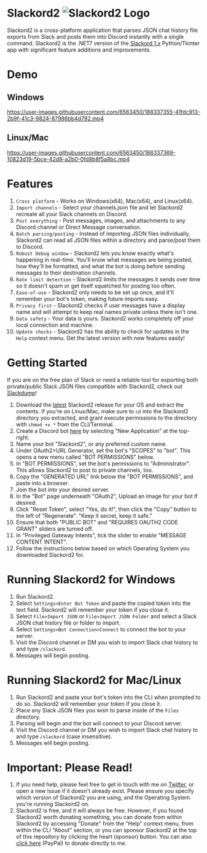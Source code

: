 # Slackord2 ![Slackord2 Logo](https://i.imgur.com/PyVjqzL.png)

Slackord2 is a cross-platform application that parses JSON chat history file exports from Slack and posts them into Discord instantly with a single command.
Slackord2 is the .NET7 version of the [Slackord 1.x](https://github.com/thomasloupe/Slackord) Python/Tkinter app with significant feature additions and improvements.

# Demo
## Windows
https://user-images.githubusercontent.com/6563450/188337355-41fdc913-2b9f-41c3-9824-87986bb4d792.mp4
## Linux/Mac
https://user-images.githubusercontent.com/6563450/188337369-10823d19-5bce-42d8-a2b0-0fd8b8f5a8bc.mp4

# Features
1. `Cross platform` - Works on Windows(x64), Mac(x64), and Linux(x64).
1. `Import channels` - Select your channels.json file and let Slackord2 recreate all your Slack channels on Discord.
1. `Post everything` - Post messages, images, and attachments to any Discord channel or Direct Message conversation.
1. `Batch parsing/posting` - Instead of importing JSON files individually, Slackord2 can read all JSON files within a directory and parse/post them to Discord.
1. `Robust Debug window` - Slackord2 lets you know exactly what's happening in real-time. You'll know what messages are being posted, how they'll be formatted, and what the bot is doing before sending messages to their destination channels.
1. `Rate limit detection` - Slackord2 limits the messages it sends over time so it doesn't spam or get itself squelched for posting too often.
1. `Ease-of-use` - Slackord2 only needs to be set up once, and it'll remember your bot's token, making future imports easy.
1. `Privacy first` - Slackord2 checks if user messages have a display name and will attempt to keep real names private unless there isn't one.
1. `Data safety` - Your data is yours. Slackord2 works completely off your local connection and machine.
1. `Update checks` - Slackord2 has the ability to check for updates in the `Help` context menu. Get the latest version with new features easily!

# Getting Started
If you are on the free plan of Slack or need a reliable tool for exporting both private/public Slack JSON files compatible with Slackord2, check out [Slackdump](https://github.com/rusq/slackdump)!
1. Download the [latest](https://github.com/thomasloupe/Slackord2/releases) Slackord2 release for your OS and extract the contents. If you're on Linux/Mac, make sure to `cd` into the Slackord2 directory you extracted, and grant execute permissions to the directory with `chmod +x *` from the CLI/Terminal.
1. Create a Discord bot [here](https://discord.com/developers/applications) by selecting "New Application" at the top-right.
1. Name your bot "Slackord2", or any preferred custom name.
1. Under OAuth2>URL Generator, set the bot's "SCOPES" to "bot". This opens a new menu called "BOT PERMISSIONS" below.
1. In "BOT PERMISSIONS", set the bot's permissions to "Administrator". This allows Slackord2 to post to private channels, too.
1. Copy the "GENERATED URL" link below the "BOT PERMISSIONS", and paste into a browser.
1. Join the bot into your desired server.
1. In the "Bot" page underneath "OAuth2", Upload an image for your bot if desired.
1. Click "Reset Token", select "Yes, do it!", then click the "Copy" button to the left of "Regenerate". "Keep it secret, keep it safe."
1. Ensure that both "PUBLIC BOT" and "REQUIRES OAUTH2 CODE GRANT" sliders are turned off.
1. In "Privileged Gateway Intents", tick the slider to enable "MESSAGE CONTENT INTENT".
1. Follow the instructions below based on which Operating System you downloaded Slackord2 for.

# Running Slackord2 for Windows
1. Run Slackord2.
1. Select `Settings>Enter Bot Token` and paste the copied token into the text field. Slackord2 will remember your token if you close it.
1. Select `File>Import JSON` or `File>Import JSON Folder` and select a Slack JSON chat history file or folder to import.
1. Select `Settings>Bot Connection>Connect` to connect the bot to your server.
1. Visit the Discord channel or DM you wish to import Slack chat history to and type `/slackord`.
1. Messages will begin posting.

# Running Slackord2 for Mac/Linux
1. Run Slackord2 and paste your bot's token into the CLI when prompted to do so. Slackord2 will remember your token if you close it.
1. Place any Slack JSON files you wish to parse inside of the `Files` directory.
1. Parsing will begin and the bot will connect to your Discord server.
1. Visit the Discord channel or DM you wish to import Slack chat history to and type `/slackord` (case insensitive).
1. Messages will begin posting.

# Important: Please Read!
1. If you need help, please feel free to get in touch with me on [Twitter](https://twitter.com/acid_rain), or open a new issue if it doesn't already exist. Please ensure you specify which version of Slackord2 you are using, and the Operating System you're running Slackord2 on.
1. Slackord2 is free, and it will always be free. However, if you found Slackord2 worth donating something, you can donate from within Slackord2 by accessing "Donate" from the "Help" context menu, from within the CLI "About" section, or you can sponsor Slackord2 at the top of this repository by clicking the heart (sponsor) button. You can also [click here](https://paypal.me/thomasloupe) (PayPal) to donate directly to me.
